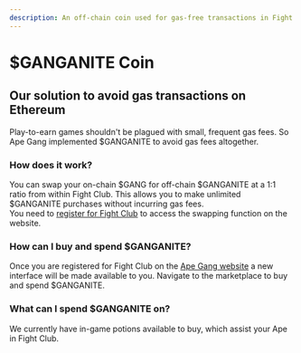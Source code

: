 ```yaml
---
description: An off-chain coin used for gas-free transactions in Fight Club only
---
```


# $GANGANITE Coin

## Our solution to avoid gas transactions on Ethereum

Play-to-earn games shouldn't be plagued with small, frequent gas fees. So Ape Gang implemented $GANGANITE to avoid gas fees altogether.

### How does it work?

You can swap your on-chain $GANG for off-chain $GANGANITE at a 1:1 ratio from within Fight Club. This allows you to make unlimited $GANGANITE purchases without incurring gas fees.\
You need to [register for Fight Club](https://apegang.art/fight) to access the swapping function on the website.

### How can I buy and spend $GANGANITE?

Once you are registered for Fight Club on the [Ape Gang website](https://apegang.art/) a new interface will be made available to you. Navigate to the marketplace to buy and spend $GANGANITE.&#x20;

### What can I spend $GANGANITE on?

We currently have in-game potions available to buy, which assist your Ape in Fight Club.

